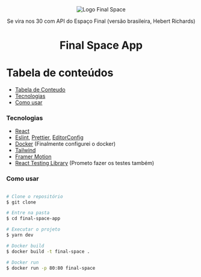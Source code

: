 <div align="center">
   <img
    src="https://media.giphy.com/media/5Uww26Bo0A68XGlAvz/giphy.gif"
    alt="Logo Final Space"
   />
   <p>Se vira nos 30 com API do Espaço Final (versão brasileira, Hebert Richards)</p>
</div>

<h1 align="center">Final Space App</h1>

# Tabela de conteúdos

<!--ts-->

- [Tabela de Conteudo](#tabela-de-conteudo)
- [Tecnologias](#tecnologias)
- [Como usar](#como-usar)
<!--te-->

### Tecnologias

- [React](https://pt-br.reactjs.org/)
- [Eslint](https://eslint.org/), [Prettier](https://prettier.io/), [EditorConfig](http://editorconfig.org)
- [Docker](https://www.docker.com/) (Finalmente configurei o docker)
- [Tailwind](https://tailwindcss.com/)
- [Framer Motion](https://www.framer.com/motion/)
- [React Testing Library](https://testing-library.com/) (Prometo fazer os testes também)

### Como usar

```bash

# Clone o repositório
$ git clone

# Entre na pasta
$ cd final-space-app

# Executar o projeto
$ yarn dev

# Docker build
$ docker build -t final-space .

# Docker run
$ docker run -p 80:80 final-space

```
